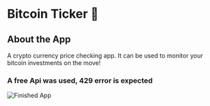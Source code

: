 # Bitcoin Ticker 🤑

## About the App

A crypto currency price checking app. It can be used to monitor your bitcoin investments on the move!

### A free Api was used, 429 error is expected

![Finished App](https://github.com/londonappbrewery/Images/blob/master/bitcoin-flutter-demo.gif)
